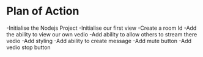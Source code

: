 # Plan of Action

-Initialise the Nodejs Project
-Initialise our first view
-Create a room Id
-Add the ability to view our own vedio
-Add ability to allow others to stream there vedio
-Add styling
-Add ability to create message
-Add mute button 
-Add vedio stop button
